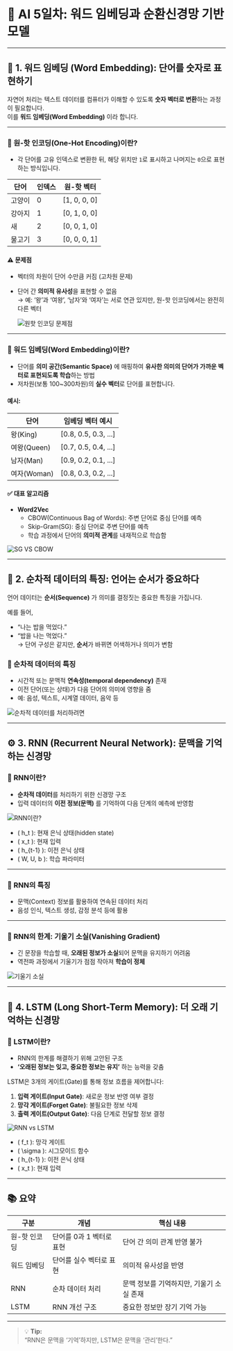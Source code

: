 # 🧠 AI 5일차: 워드 임베딩과 순환신경망 기반 모델

---

## 📘 1. 워드 임베딩 (Word Embedding): 단어를 숫자로 표현하기

자연어 처리는 텍스트 데이터를 컴퓨터가 이해할 수 있도록 **숫자 벡터로 변환**하는 과정이 필요합니다.  
이를 **워드 임베딩(Word Embedding)** 이라 합니다.

---

### 🔹 원-핫 인코딩(One-Hot Encoding)이란?
- 각 단어를 고유 인덱스로 변환한 뒤, 해당 위치만 `1`로 표시하고 나머지는 `0`으로 표현하는 방식입니다.

| 단어 | 인덱스 | 원-핫 벡터 |
|------|---------|-------------|
| 고양이 | 0 | [1, 0, 0, 0] |
| 강아지 | 1 | [0, 1, 0, 0] |
| 새 | 2 | [0, 0, 1, 0] |
| 물고기 | 3 | [0, 0, 0, 1] |

#### ⚠️ 문제점
- 벡터의 차원이 단어 수만큼 커짐 (고차원 문제)
- 단어 간 **의미적 유사성**을 표현할 수 없음  
  → 예: ‘왕’과 ‘여왕’, ‘남자’와 ‘여자’는 서로 연관 있지만, 원-핫 인코딩에서는 완전히 다른 벡터

  ![원핫 인코딩 문제점](image.png)

---

### 🔹 워드 임베딩(Word Embedding)이란?
- 단어를 **의미 공간(Semantic Space)** 에 매핑하여 **유사한 의미의 단어가 가까운 벡터로 표현되도록 학습**하는 방법  
- 저차원(보통 100~300차원)의 **실수 벡터**로 단어를 표현합니다.

#### 예시:
| 단어 | 임베딩 벡터 예시 |
|------|-------------------|
| 왕(King) | [0.8, 0.5, 0.3, ...] |
| 여왕(Queen) | [0.7, 0.5, 0.4, ...] |
| 남자(Man) | [0.9, 0.2, 0.1, ...] |
| 여자(Woman) | [0.8, 0.3, 0.2, ...] |

#### ✅ 대표 알고리즘
- **Word2Vec**
  - CBOW(Continuous Bag of Words): 주변 단어로 중심 단어를 예측  
  - Skip-Gram(SG): 중심 단어로 주변 단어를 예측  
  - 학습 과정에서 단어의 **의미적 관계**를 내재적으로 학습함

![SG VS CBOW](image-1.png)

---

## 📗 2. 순차적 데이터의 특징: 언어는 순서가 중요하다

언어 데이터는 **순서(Sequence)** 가 의미를 결정짓는 중요한 특징을 가집니다.

예를 들어,  
- “나는 밥을 먹었다.”  
- “밥을 나는 먹었다.”  
→ 단어 구성은 같지만, **순서**가 바뀌면 어색하거나 의미가 변함

### 🔹 순차적 데이터의 특징
- 시간적 또는 문맥적 **연속성(temporal dependency)** 존재  
- 이전 단어(또는 상태)가 다음 단어의 의미에 영향을 줌  
- 예: 음성, 텍스트, 시계열 데이터, 음악 등

![순차적 데이터를 처리하려면](image-2.png)

---

## ⚙️ 3. RNN (Recurrent Neural Network): 문맥을 기억하는 신경망

### 🔹 RNN이란?
- **순차적 데이터**를 처리하기 위한 신경망 구조  
- 입력 데이터의 **이전 정보(문맥)** 를 기억하여 다음 단계의 예측에 반영함

![RNN이란?](image-3.png)

- \( h_t \): 현재 은닉 상태(hidden state)  
- \( x_t \): 현재 입력  
- \( h_{t-1} \): 이전 은닉 상태  
- \( W, U, b \): 학습 파라미터  

---

### 🔹 RNN의 특징
- 문맥(Context) 정보를 활용하여 연속된 데이터 처리  
- 음성 인식, 텍스트 생성, 감정 분석 등에 활용  

---

### 🔹 RNN의 한계: 기울기 소실(Vanishing Gradient)
- 긴 문장을 학습할 때, **오래된 정보가 소실**되어 문맥을 유지하기 어려움  
- 역전파 과정에서 기울기가 점점 작아져 **학습이 정체**

![기울기 소실](image-4.png)

---

## 🧩 4. LSTM (Long Short-Term Memory): 더 오래 기억하는 신경망

### 🔹 LSTM이란?
- RNN의 한계를 해결하기 위해 고안된 구조  
- **‘오래된 정보는 잊고, 중요한 정보는 유지’** 하는 능력을 갖춤

LSTM은 3개의 게이트(Gate)를 통해 정보 흐름을 제어합니다:
1. **입력 게이트(Input Gate)**: 새로운 정보 반영 여부 결정  
2. **망각 게이트(Forget Gate)**: 불필요한 정보 삭제  
3. **출력 게이트(Output Gate)**: 다음 단계로 전달할 정보 결정  

![RNN vs LSTM](image-5.png)

- \( f_t \): 망각 게이트  
- \( \sigma \): 시그모이드 함수  
- \( h_{t-1} \): 이전 은닉 상태  
- \( x_t \): 현재 입력  

---

## 📚 요약

| 구분 | 개념 | 핵심 내용 |
|------|------|------------|
| 원-핫 인코딩 | 단어를 0과 1 벡터로 표현 | 단어 간 의미 관계 반영 불가 |
| 워드 임베딩 | 단어를 실수 벡터로 표현 | 의미적 유사성을 반영 |
| RNN | 순차 데이터 처리 | 문맥 정보를 기억하지만, 기울기 소실 존재 |
| LSTM | RNN 개선 구조 | 중요한 정보만 장기 기억 가능 |

---

> 💡 **Tip:**  
> “RNN은 문맥을 ‘기억’하지만, LSTM은 문맥을 ‘관리’한다.”

